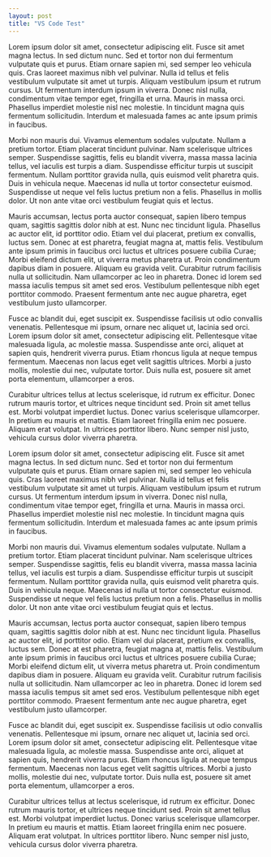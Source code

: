 ```yaml
---
layout: post
title: "VS Code Test"
---
```


Lorem ipsum dolor sit amet, consectetur adipiscing elit. Fusce sit amet magna lectus. In sed dictum nunc. Sed et tortor non dui fermentum vulputate quis et purus. Etiam ornare sapien mi, sed semper leo vehicula quis. Cras laoreet maximus nibh vel pulvinar. Nulla id tellus et felis vestibulum vulputate sit amet ut turpis. Aliquam vestibulum ipsum et rutrum cursus. Ut fermentum interdum ipsum in viverra. Donec nisl nulla, condimentum vitae tempor eget, fringilla et urna. Mauris in massa orci. Phasellus imperdiet molestie nisl nec molestie. In tincidunt magna quis fermentum sollicitudin. Interdum et malesuada fames ac ante ipsum primis in faucibus.

Morbi non mauris dui. Vivamus elementum sodales vulputate. Nullam a pretium tortor. Etiam placerat tincidunt pulvinar. Nam scelerisque ultrices semper. Suspendisse sagittis, felis eu blandit viverra, massa massa lacinia tellus, vel iaculis est turpis a diam. Suspendisse efficitur turpis ut suscipit fermentum. Nullam porttitor gravida nulla, quis euismod velit pharetra quis. Duis in vehicula neque. Maecenas id nulla ut tortor consectetur euismod. Suspendisse ut neque vel felis luctus pretium non a felis. Phasellus in mollis dolor. Ut non ante vitae orci vestibulum feugiat quis et lectus.

Mauris accumsan, lectus porta auctor consequat, sapien libero tempus quam, sagittis sagittis dolor nibh at est. Nunc nec tincidunt ligula. Phasellus ac auctor elit, id porttitor odio. Etiam vel dui placerat, pretium ex convallis, luctus sem. Donec at est pharetra, feugiat magna at, mattis felis. Vestibulum ante ipsum primis in faucibus orci luctus et ultrices posuere cubilia Curae; Morbi eleifend dictum elit, ut viverra metus pharetra ut. Proin condimentum dapibus diam in posuere. Aliquam eu gravida velit. Curabitur rutrum facilisis nulla ut sollicitudin. Nam ullamcorper ac leo in pharetra. Donec id lorem sed massa iaculis tempus sit amet sed eros. Vestibulum pellentesque nibh eget porttitor commodo. Praesent fermentum ante nec augue pharetra, eget vestibulum justo ullamcorper.

Fusce ac blandit dui, eget suscipit ex. Suspendisse facilisis ut odio convallis venenatis. Pellentesque mi ipsum, ornare nec aliquet ut, lacinia sed orci. Lorem ipsum dolor sit amet, consectetur adipiscing elit. Pellentesque vitae malesuada ligula, ac molestie massa. Suspendisse ante orci, aliquet at sapien quis, hendrerit viverra purus. Etiam rhoncus ligula at neque tempus fermentum. Maecenas non lacus eget velit sagittis ultrices. Morbi a justo mollis, molestie dui nec, vulputate tortor. Duis nulla est, posuere sit amet porta elementum, ullamcorper a eros.

Curabitur ultrices tellus at lectus scelerisque, id rutrum ex efficitur. Donec rutrum mauris tortor, et ultrices neque tincidunt sed. Proin sit amet tellus est. Morbi volutpat imperdiet luctus. Donec varius scelerisque ullamcorper. In pretium eu mauris et mattis. Etiam laoreet fringilla enim nec posuere. Aliquam erat volutpat. In ultrices porttitor libero. Nunc semper nisl justo, vehicula cursus dolor viverra pharetra.

Lorem ipsum dolor sit amet, consectetur adipiscing elit. Fusce sit amet magna lectus. In sed dictum nunc. Sed et tortor non dui fermentum vulputate quis et purus. Etiam ornare sapien mi, sed semper leo vehicula quis. Cras laoreet maximus nibh vel pulvinar. Nulla id tellus et felis vestibulum vulputate sit amet ut turpis. Aliquam vestibulum ipsum et rutrum cursus. Ut fermentum interdum ipsum in viverra. Donec nisl nulla, condimentum vitae tempor eget, fringilla et urna. Mauris in massa orci. Phasellus imperdiet molestie nisl nec molestie. In tincidunt magna quis fermentum sollicitudin. Interdum et malesuada fames ac ante ipsum primis in faucibus.

Morbi non mauris dui. Vivamus elementum sodales vulputate. Nullam a pretium tortor. Etiam placerat tincidunt pulvinar. Nam scelerisque ultrices semper. Suspendisse sagittis, felis eu blandit viverra, massa massa lacinia tellus, vel iaculis est turpis a diam. Suspendisse efficitur turpis ut suscipit fermentum. Nullam porttitor gravida nulla, quis euismod velit pharetra quis. Duis in vehicula neque. Maecenas id nulla ut tortor consectetur euismod. Suspendisse ut neque vel felis luctus pretium non a felis. Phasellus in mollis dolor. Ut non ante vitae orci vestibulum feugiat quis et lectus.

Mauris accumsan, lectus porta auctor consequat, sapien libero tempus quam, sagittis sagittis dolor nibh at est. Nunc nec tincidunt ligula. Phasellus ac auctor elit, id porttitor odio. Etiam vel dui placerat, pretium ex convallis, luctus sem. Donec at est pharetra, feugiat magna at, mattis felis. Vestibulum ante ipsum primis in faucibus orci luctus et ultrices posuere cubilia Curae; Morbi eleifend dictum elit, ut viverra metus pharetra ut. Proin condimentum dapibus diam in posuere. Aliquam eu gravida velit. Curabitur rutrum facilisis nulla ut sollicitudin. Nam ullamcorper ac leo in pharetra. Donec id lorem sed massa iaculis tempus sit amet sed eros. Vestibulum pellentesque nibh eget porttitor commodo. Praesent fermentum ante nec augue pharetra, eget vestibulum justo ullamcorper.

Fusce ac blandit dui, eget suscipit ex. Suspendisse facilisis ut odio convallis venenatis. Pellentesque mi ipsum, ornare nec aliquet ut, lacinia sed orci. Lorem ipsum dolor sit amet, consectetur adipiscing elit. Pellentesque vitae malesuada ligula, ac molestie massa. Suspendisse ante orci, aliquet at sapien quis, hendrerit viverra purus. Etiam rhoncus ligula at neque tempus fermentum. Maecenas non lacus eget velit sagittis ultrices. Morbi a justo mollis, molestie dui nec, vulputate tortor. Duis nulla est, posuere sit amet porta elementum, ullamcorper a eros.

Curabitur ultrices tellus at lectus scelerisque, id rutrum ex efficitur. Donec rutrum mauris tortor, et ultrices neque tincidunt sed. Proin sit amet tellus est. Morbi volutpat imperdiet luctus. Donec varius scelerisque ullamcorper. In pretium eu mauris et mattis. Etiam laoreet fringilla enim nec posuere. Aliquam erat volutpat. In ultrices porttitor libero. Nunc semper nisl justo, vehicula cursus dolor viverra pharetra.